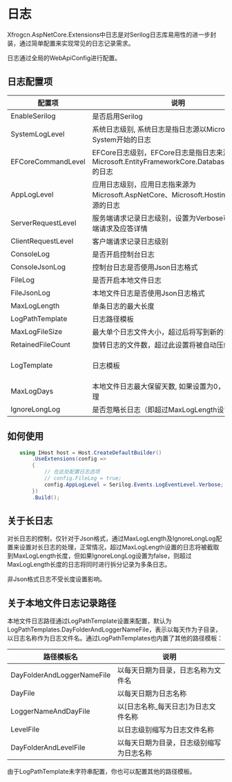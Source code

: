 # 日志

Xfrogcn.AspNetCore.Extensions中日志是对Serilog日志库易用性的进一步封装，通过简单配置来实现常见的日志记录需求。

日志通过全局的WebApiConfig进行配置。

## 日志配置项

| 配置项 |      说明     | 默认值 |
| ----- | -------------- | ---- |
| EnableSerilog | 是否启用Serilog | true |
| SystemLogLevel | 系统日志级别, 系统日志是指日志源以Microsoft或System开始的日志 | Warning |
| EFCoreCommandLevel | EFCore日志级别，EFCore日志是指日志来源为Microsoft.EntityFrameworkCore.Database.Command的日志 | Information |
| AppLogLevel | 应用日志级别，应用日志指来源为Microsoft.AspNetCore、Microsoft.Hosting及其他来源的日志 | Information |
| ServerRequestLevel | 服务端请求记录日志级别，设置为Verbose可记录服务端请求及应答详情 | Information |
| ClientRequestLevel | 客户端请求记录日志级别 | Information |
| ConsoleLog | 是否开启控制台日志 | false |
| ConsoleJsonLog | 控制台日志是否使用Json日志格式 | false |
| FileLog | 是否开启本地文件日志 | true |
| FileJsonLog | 本地文件日志是否使用Json日志格式 | false |
| MaxLogLength | 单条日志的最大长度 | 8kb |
| LogPathTemplate | 日志路径模板 | LogPathTemplates.DayFolderAndLoggerNameFile | LogPath | 文件日志保存位置 | "Logs" |
| MaxLogFileSize | 最大单个日志文件大小，超过后将写到新的日志 | 100mb |
| RetainedFileCount | 旋转日志的文件数，超过此设置将被自动压缩 | 31 |
| LogTemplate | 日志模板 | "{Timestamp:yyyy-MM-dd HH:mm:ss.fff zzz} [{Level:u3}] {Message:lj}{NewLine}{NewLine}{Exception}" |
| MaxLogDays | 本地文件日志最大保留天数, 如果设置为0，不做自动清理 | 0 |
| IgnoreLongLog | 是否忽略长日志（即超过MaxLogLength设置的日志） | false |

## 如何使用

```c#
    using IHost host = Host.CreateDefaultBuilder()
        .UseExtensions(config =>
        {
            // 在此处配置日志选项
            // config.FileLog = true;
            config.AppLogLevel = Serilog.Events.LogEventLevel.Verbose;
        })
        .Build();
```

## 关于长日志

对长日志的控制，仅针对于Json格式，通过MaxLogLength及IgnoreLongLog配置来设置对长日志的处理，正常情况，超过MaxLogLength设置的日志将被截取到MaxLogLength长度，但如果IgnoreLongLog设置为false，则超过MaxLogLength长度的日志将同时进行拆分记录为多条日志。

非Json格式日志不受长度设置影响。

## 关于本地文件日志记录路径

本地文件日志路径通过LogPathTemplate设置来配置，默认为LogPathTemplates.DayFolderAndLoggerNameFile，表示以每天作为子目录，以日志名称作为日志文件名。通过LogPathTemplates也内置了其他的路径模板：

|  路径模板名 | 说明 |
| ---------- | ---- |
| DayFolderAndLoggerNameFile | 以每天日期为目录，日志名称为文件名 |
| DayFile | 以每天日期为日志名称 |
| LoggerNameAndDayFile | 以[日志名称_每天日志]为日志文件名称 |
| LevelFile | 以日志级别缩写为日志文件名称 |
| DayFolderAndLevelFile | 以每天日期为目录，日志级别缩写为日志名称 |

由于LogPathTemplate未字符串配置，你也可以配置其他的路径模板。
